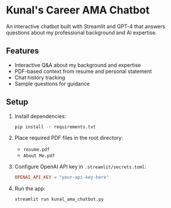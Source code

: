 # Kunal's Career AMA Chatbot

An interactive chatbot built with Streamlit and GPT-4 that answers questions about my professional background and AI expertise.

## Features
- Interactive Q&A about my background and expertise
- PDF-based context from resume and personal statement
- Chat history tracking
- Sample questions for guidance

## Setup
1. Install dependencies:
   ```bash
   pip install -r requirements.txt
   ```

2. Place required PDF files in the root directory:
   - `resume.pdf`
   - `About Me.pdf`

3. Configure OpenAI API key in `.streamlit/secrets.toml`:
   ```toml
   OPENAI_API_KEY = "your-api-key-here"
   ```

4. Run the app:
   ```bash
   streamlit run kunal_ama_chatbot.py
   ``` 
